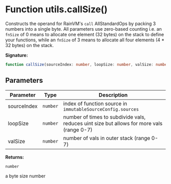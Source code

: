 
# Function utils.callSize()

Constructs the operand for RainVM's `call` AllStandardOps by packing 3 numbers into a single byte. All parameters use zero-based counting i.e. an `fnSize` of 0 means to allocate one element (32 bytes) on the stack to define your functions, while an `fnSize` of 3 means to allocate all four elements (4 \* 32 bytes) on the stack.

<b>Signature:</b>

```typescript
function callSize(sourceIndex: number, loopSize: number, valSize: number): number;
```

## Parameters

|  Parameter | Type | Description |
|  --- | --- | --- |
|  sourceIndex | `number` | index of function source in `immutableSourceConfig.sources` |
|  loopSize | `number` | number of times to subdivide vals, reduces uint size but allows for more vals (range 0-7) |
|  valSize | `number` | number of vals in outer stack (range 0-7) |

<b>Returns:</b>

`number`

a byte size number

